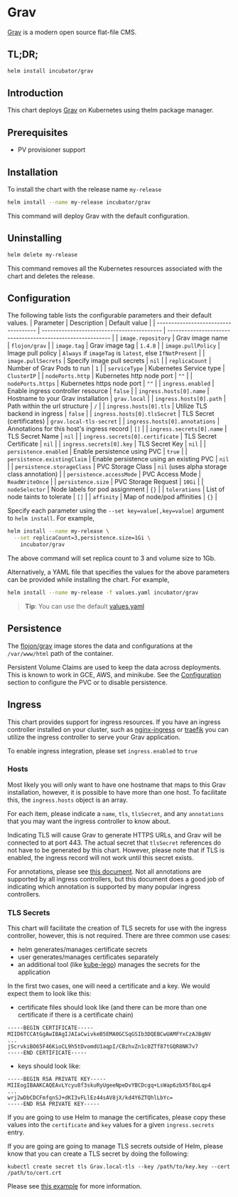 # Grav
[Grav](https://getgrav.org/) is a modern open source flat-file CMS.

## TL;DR;
```bash
helm install incubator/grav
```

## Introduction
This chart deploys [Grav](https://getgrav.org/) on Kubernetes using thelm package manager.

## Prerequisites
- PV provisioner support

## Installation
To install the chart with the release name `my-release`
```bash
helm install --name my-release incubator/grav
```
This command will deploy Grav with the default configuration.

## Uninstalling
```bash
helm delete my-release
```
This command removes all the Kubernetes resources associated with the chart and deletes the release.

## Configuration
The following table lists the configurable parameters and their default values.
| Parameter                            | Description                                | Default value                                              |
| ------------------------------------ | ------------------------------------------ | ---------------------------------------------------------- |
| `image.repository`                   | Grav image name                            | `flojon/grav`                                              |
| `image.tag`                          | Grav image tag                             | `1.4.8`                                                    |
| `image.pullPolicy`                   | Image pull policy                          | `Always` if `imageTag` is `latest`, else `IfNotPresent`    |
| `image.pullSecrets`                  | Specify image pull secrets                 | `nil`                                                      |
| `replicaCount`                       | Number of Grav Pods to run                 | `1`                                                        |
| `serviceType`                        | Kubernetes Service type                    | `ClusterIP`                                                |
| `nodePorts.http`                     | Kubernetes http node port                  | `""`                                                       |
| `nodePorts.https`                    | Kubernetes https node port                 | `""`                                                       |
| `ingress.enabled`                    | Enable ingress controller resource         | `false`                                                    |
| `ingress.hosts[0].name`              | Hostname to your Grav installation         | `grav.local`                                               |
| `ingress.hosts[0].path`              | Path within the url structure              | `/`                                                        |
| `ingress.hosts[0].tls`               | Utilize TLS backend in ingress             | `false`                                                    |
| `ingress.hosts[0].tlsSecret`         | TLS Secret (certificates)                  | `grav.local-tls-secret`                                    |
| `ingress.hosts[0].annotations`       | Annotations for this host's ingress record | `[]`                                                       |
| `ingress.secrets[0].name`            | TLS Secret Name                            | `nil`                                                      |
| `ingress.secrets[0].certificate`     | TLS Secret Certificate                     | `nil`                                                      |
| `ingress.secrets[0].key`             | TLS Secret Key                             | `nil`                                                      |
| `persistence.enabled`                | Enable persistence using PVC               | `true`                                                     |
| `persistence.existingClaim`          | Enable persistence using an existing PVC   | `nil`                                                      |
| `persistence.storageClass`           | PVC Storage Class                          | `nil` (uses alpha storage class annotation)                |
| `persistence.accessMode`             | PVC Access Mode                            | `ReadWriteOnce`                                            |
| `persistence.size`                   | PVC Storage Request                        | `10Gi`                                                     |
| `nodeSelector`                       | Node labels for pod assignment             | `{}`                                                       |
| `tolerations`                        | List of node taints to tolerate            | `[]`                                                       |
| `affinity`                           | Map of node/pod affinities                 | `{}`                                                       |

Specify each parameter using the `--set key=value[,key=value]` argument to `helm install`. For example,

```bash
helm install --name my-release \
  --set replicaCount=3,persistence.size=1Gi \
    incubator/grav
```
The above command will set replica count to 3 and volume size to 1Gb.

Alternatively, a YAML file that specifies the values for the above parameters can be provided while installing the chart. For example,

```bash
helm install --name my-release -f values.yaml incubator/grav
```

> **Tip**: You can use the default [values.yaml](values.yaml)

## Persistence

The [flojon/grav](https://github.com/flojon/docker-grav) image stores the data and configurations at the `/var/www/html` path of the container.

Persistent Volume Claims are used to keep the data across deployments. This is known to work in GCE, AWS, and minikube.
See the [Configuration](#configuration) section to configure the PVC or to disable persistence.

## Ingress

This chart provides support for ingress resources. If you have an
ingress controller installed on your cluster, such as [nginx-ingress](https://kubeapps.com/charts/stable/nginx-ingress)
or [traefik](https://kubeapps.com/charts/stable/traefik) you can utilize
the ingress controller to serve your Grav application.

To enable ingress integration, please set `ingress.enabled` to `true`

### Hosts

Most likely you will only want to have one hostname that maps to this
Grav installation, however, it is possible to have more than one
host.  To facilitate this, the `ingress.hosts` object is an array.

For each item, please indicate a `name`, `tls`, `tlsSecret`, and any
`annotations` that you may want the ingress controller to know about.

Indicating TLS will cause Grav to generate HTTPS URLs, and
Grav will be connected to at port 443.  The actual secret that
`tlsSecret` references do not have to be generated by this chart.
However, please note that if TLS is enabled, the ingress record will not
work until this secret exists.

For annotations, please see [this document](https://github.com/kubernetes/ingress-nginx/blob/master/docs/annotations.md).
Not all annotations are supported by all ingress controllers, but this
document does a good job of indicating which annotation is supported by
many popular ingress controllers.

### TLS Secrets

This chart will facilitate the creation of TLS secrets for use with the
ingress controller, however, this is not required.  There are three
common use cases:

* helm generates/manages certificate secrets
* user generates/manages certificates separately
* an additional tool (like [kube-lego](https://kubeapps.com/charts/stable/kube-lego))
manages the secrets for the application

In the first two cases, one will need a certificate and a key.  We would
expect them to look like this:

* certificate files should look like (and there can be more than one
certificate if there is a certificate chain)

```
-----BEGIN CERTIFICATE-----
MIID6TCCAtGgAwIBAgIJAIaCwivkeB5EMA0GCSqGSIb3DQEBCwUAMFYxCzAJBgNV
...
jScrvkiBO65F46KioCL9h5tDvomdU1aqpI/CBzhvZn1c0ZTf87tGQR8NK7v7
-----END CERTIFICATE-----
```
* keys should look like:
```
-----BEGIN RSA PRIVATE KEY-----
MIIEogIBAAKCAQEAvLYcyu8f3skuRyUgeeNpeDvYBCDcgq+LsWap6zbX5f8oLqp4
...
wrj2wDbCDCFmfqnSJ+dKI3vFLlEz44sAV8jX/kd4Y6ZTQhlLbYc=
-----END RSA PRIVATE KEY-----
````

If you are going to use Helm to manage the certificates, please copy
these values into the `certificate` and `key` values for a given
`ingress.secrets` entry.

If you are going are going to manage TLS secrets outside of Helm, please
know that you can create a TLS secret by doing the following:

```
kubectl create secret tls Grav.local-tls --key /path/to/key.key --cert /path/to/cert.crt
```

Please see [this example](https://github.com/kubernetes/contrib/tree/master/ingress/controllers/nginx/examples/tls)
for more information.
